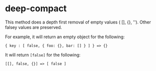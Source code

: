 # deep-compact

This method does a depth first removal of empty values ( [], {}, ''). Other falsey values are preserved.

For example, it will  return an empty object for the following:
 
 ```
{ key : [ false, { foo: {}, bar: [] } ] } => {}
```

It will return `[false]` for the following:

```
[[], false, {}] => [ false ]
```
